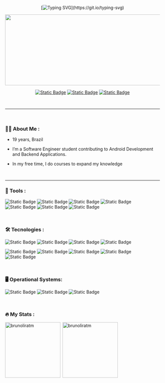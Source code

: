 <div align="center" text-align="center">
  
  [![Typing SVG](https://readme-typing-svg.demolab.com/?font=Fira+Code&weight=600&size=30&pause=100&color=007BFF&center=true&vCenter=true&lines=Hi+There!+%F0%9F%91%8B%2C;Want+a+coffee☕?)](https://git.io/typing-svg) 
</div>
<div align="center">
  <img src="https://tokenizedhq.com/wp-content/uploads/2022/08/4-aesthetic-anime-discord-banner-gif-eye-closeup.gif" width="600" height="230" align="center"/>
  <p></p>
  
  <a href="https://www.linkedin.com/in/brunomagnotm/"> ![Static Badge](https://img.shields.io/badge/linkedin-0A66C2?style=for-the-badge&logo=linkedin)</a>
  <a href="https://t.me/BrunoMagno"> ![Static Badge](https://img.shields.io/badge/telegram-26A5E4?style=for-the-badge&logo=telegram&logoColor=white&color=black)</a>
  <a href="https://xdaforums.com/m/brunoliratm.9987656/#recent-content"> ![Static Badge](https://img.shields.io/badge/xdadevelopers-EA7100?style=for-the-badge&logo=xdadevelopers&logoColor=white&color=orange) </a>
</div>

</br>

---
</br>

### :man_technologist: About Me :

- 19 years, Brazil

- I’m a Software Engineer student contributing to Android Development and Backend Applications.

- In my free time, I do courses to expand my knowledge

</br>

---


   ### :toolbox: Tools :
<div align="left">

  ![Static Badge](https://img.shields.io/badge/VScode-007ACC?style=for-the-badge&logo=visualstudiocode&logoColor=white)
  ![Static Badge](https://img.shields.io/badge/intellijidea-000000?style=for-the-badge&logo=intellijidea&logoColor=white)
  ![Static Badge](https://img.shields.io/badge/googlecloud-4285F4?style=for-the-badge&logo=googlecloud&logoColor=white)
  ![Static Badge](https://img.shields.io/badge/androidstudio-3DDC84?style=for-the-badge&logo=androidstudio&logoColor=white)
  ![Static Badge](https://img.shields.io/badge/figma-F24E1E?style=for-the-badge&logo=figma&logoColor=white)
  ![Static Badge](https://img.shields.io/badge/git-F05032?style=for-the-badge&logo=git&logoColor=white)
  ![Static Badge](https://img.shields.io/badge/github-181717?style=for-the-badge&logo=github&logoColor=white)




</div>
</br>

   ### :hammer_and_wrench: Tecnologies :
<div align="left">
  
  ![Static Badge](https://img.shields.io/badge/Python-3776AB?style=for-the-badge&logo=Python&logoColor=white)
  ![Static Badge](https://img.shields.io/badge/Java-ED8B00?style=for-the-badge&logo=openjdk&logoColor=white)
  ![Static Badge](https://img.shields.io/badge/c%2B%2B-00599C?style=for-the-badge&logo=cplusplus&logoColor=white)
  ![Static Badge](https://img.shields.io/badge/c-A8B9CC?style=for-the-badge&logo=c&logoColor=white)


  ![Static Badge](https://img.shields.io/badge/html-E34F26?style=for-the-badge&logo=html5&logoColor=white)
  ![Static Badge](https://img.shields.io/badge/css-1572B6?style=for-the-badge&logo=css3&logoColor=white)
  ![Static Badge](https://img.shields.io/badge/javascript-F7DF1E?style=for-the-badge&logo=javascript&logoColor=white)
  ![Static Badge](https://img.shields.io/badge/bootstrap-05054B?style=for-the-badge&logo=bootstrap&logoColor=white)
  ![Static Badge](https://img.shields.io/badge/sass-CC6699?style=for-the-badge&logo=sass&logoColor=white)

</div>
</br>

   ### :desktop_computer: Operational Systems:
<div align="left">

  ![Static Badge](https://img.shields.io/badge/ubuntu-E95420?style=for-the-badge&logo=ubuntu&logoColor=white)
  ![Static Badge](https://img.shields.io/badge/windows-0078D4?style=for-the-badge&logo=windows&logoColor=white)
  ![Static Badge](https://img.shields.io/badge/Android-34A853?style=for-the-badge&logo=Android&color=White)

</div>
</br>

### :fire: My Stats :

<img align="left" height="180em" src="https://github-readme-stats.vercel.app/api/top-langs/?username=brunoliratm&layout=compact&theme=dracula" alt=brunoliratm />
<p>&nbsp;<img align="center" height="180em" src="https://github-readme-stats.vercel.app/api?username=brunoliratm&show_icons=true&theme=dracula" alt="brunoliratm" /></p>



